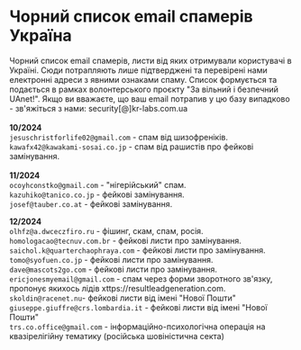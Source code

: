 # Чорний список email спамерів Україна
Чорний список email спамерів, листи від яких отримували користувачі в Україні. Сюди потрапляють лише підтверджені та перевірені нами електронні адреси з явними ознаками спаму. Список формується та подається в рамках волонтерського проєкту "За вільний і безпечний UAnet!". Якщо ви вважаєте, що ваш email потрапив у цю базу випадково - зв'яжіться з нами: security[@]kr-labs.com.ua </br></br>
**10/2024**  
``jesuschristforlife02@gmail.com`` - спам від шизофреніків. </br>
``kawafx42@kawakami-sosai.co.jp`` - спам від рашистів про фейкові замінування.</br></br>
**11/2024**  
``ocoyhconstko@gmail.com`` - "нігерійський" спам. </br>
``kazuhiko@tanico.co.jp`` - фейкові замінування. </br>
``josef@tauber.co.at`` - фейкові замінування. </br>

**12/2024**  
``olhfz@a.dwceczfiro.ru`` - фішинг, скам, спам, росія.  
``homologacao@tecnuv.com.br`` - фейкові листи про замінування.    
``saichol.k@quarterchaophraya.com`` - фейкові листи про замінування.  
``tomo@syofuen.co.jp`` - фейкові листи про замінування.  
``dave@mascots2go.com`` - фейкові листи про замінування.  
``ericjonesmyemail@gmail.com`` - спам через форми зворотного зв'язку, пропонує якихось лідів xttps://resultleadgeneration.com.  
``skoldin@racenet.nu``- фейкові листи від імені "Нової Пошти"  
``giuseppe.giuffre@crs.lombardia.it`` - фейкові листи від імені "Нової Пошти"  
``trs.co.office@gmail.com`` - інформаційно-психологічна операція на квазірелігійну тематику (російська шовіністична секта)
